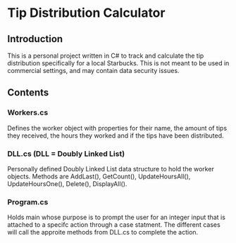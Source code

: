 # Tip Distribution Calculator
## Introduction
This is a personal project written in C# to track and calculate the tip distribution specifically for a local Starbucks. This is not meant to be used in commercial settings, and may contain data security issues.
## Contents
### Workers.cs 
Defines the worker object with properties for their name, the amount of tips they received, the hours they worked and if the tips have been distributed.
### DLL.cs (DLL = Doubly Linked List)
Personally defined Doubly Linked List data structure to hold the worker objects. Methods are AddLast(), GetCount(), UpdateHoursAll(), UpdateHoursOne(), Delete(), DisplayAll().
### Program.cs 
Holds main whose purpose is to prompt the user for an integer input that is attached to a specifc action through a case statment. The different cases will call the approite methods from DLL.cs to complete the action.
